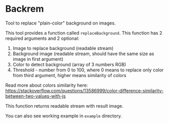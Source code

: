 # Backrem

Tool to replace "plain-color" background on images.

This tool provides a function called `replaceBackground`. This function has 2 required arguments and 2 optional:

1) Image to replace background (readable stream)
2) Background image (readable stream, should have the same size as image in first argument)
3) Color to detect background (array of 3 numbers RGB)
4) Threshold - number from 0 to 100, where 0 means to replace only color from third argument, higher means similarity of colors

Read more about colors similarity here:
https://stackoverflow.com/questions/13586999/color-difference-similarity-between-two-values-with-js

This function returns readable stream with result image.

You can also see working example in `example` directory.